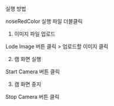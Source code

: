 실행 방법

noseRedColor 실행 파일 더블클릭


1. 이미지 파일 업로드

Lode Image 버튼 클릭 > 업로드할 이미지 클릭


2. 캠 화면 실행

Start Camera 버튼 클릭


3. 캠 화면 중지

Stop Camera 버튼 클릭


